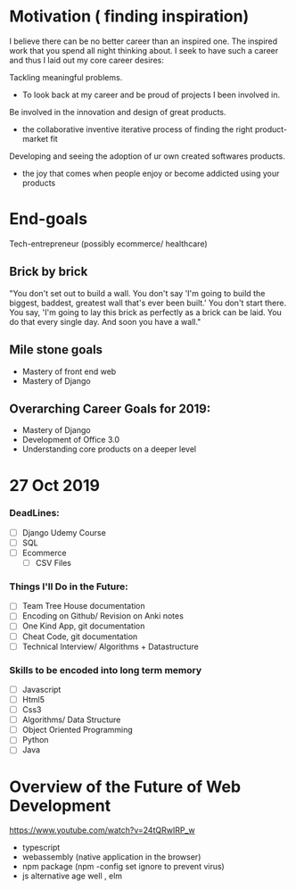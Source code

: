 
# Motivation ( finding inspiration)
I believe there can be no better career than an inspired one. The inspired work that you spend all night thinking about. I seek to have such a career and thus I laid out my core career desires:  
  
Tackling meaningful problems.  
- To look back at my career and be proud of projects I been involved in.  
  
Be involved in the innovation and design of great products.  
- the collaborative inventive iterative process of finding the right product-market fit  
  
Developing and seeing the adoption of ur own created softwares products.  
- the joy that comes when people enjoy or become addicted using your products  
  
# End-goals   
Tech-entrepreneur (possibly ecommerce/ healthcare)  
  
## Brick by brick  
"You don't set out to build a wall. You don't say 'I'm going to build the biggest, baddest, greatest wall that's ever been built.' You don't start there. You say, 'I'm going to lay this brick as perfectly as a brick can be laid. You do that every single day. And soon you have a wall."  
  
## Mile stone goals  
- Mastery of front end web  
- Mastery of Django

## Overarching Career Goals for 2019:
- Mastery of Django
- Development of Office 3.0 
- Understanding core products on a deeper level

# 27 Oct 2019
### DeadLines:
- [ ] Django Udemy Course
- [ ] SQL
- [ ] Ecommerce
  - [ ] CSV Files

### Things I'll Do in the Future:

- [ ] Team Tree House documentation
- [ ] Encoding on Github/ Revision on Anki notes
- [ ] One Kind App, git documentation
- [ ] Cheat Code, git documentation
- [ ] Technical Interview/ Algorithms + Datastructure

### Skills to be encoded into long term memory
- [ ] Javascript
- [ ] Html5
- [ ] Css3
- [ ] Algorithms/ Data Structure
- [ ] Object Oriented Programming
- [ ] Python
- [ ] Java

# Overview of the Future of Web Development
https://www.youtube.com/watch?v=24tQRwIRP_w
- typescript
- webassembly (native application in the browser)
- npm package (npm -config set ignore to prevent virus)
- js alternative age well , elm
